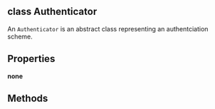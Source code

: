 class Authenticator
----------

An ```Authenticator``` is an abstract class representing an authentciation scheme. 

Properties
----------

__none__

Methods
----------
